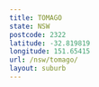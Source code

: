 ```yaml
---
title: TOMAGO
state: NSW
postcode: 2322
latitude: -32.819819
longitude: 151.65415
url: /nsw/tomago/
layout: suburb
---
```

